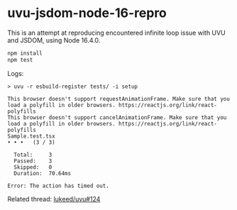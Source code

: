 # uvu-jsdom-node-16-repro

This is an attempt at reproducing encountered infinite loop issue with UVU and JSDOM, using Node 16.4.0.

```bash
npm install
npm test
```

Logs:

```
> uvu -r esbuild-register tests/ -i setup

This browser doesn't support requestAnimationFrame. Make sure that you load a polyfill in older browsers. https://reactjs.org/link/react-polyfills
This browser doesn't support cancelAnimationFrame. Make sure that you load a polyfill in older browsers. https://reactjs.org/link/react-polyfills
Sample.test.tsx
• • •   (3 / 3)

  Total:     3
  Passed:    3
  Skipped:   0
  Duration:  70.64ms

Error: The action has timed out.
```

Related thread: [lukeed/uvu#124](https://github.com/lukeed/uvu/issues/124)